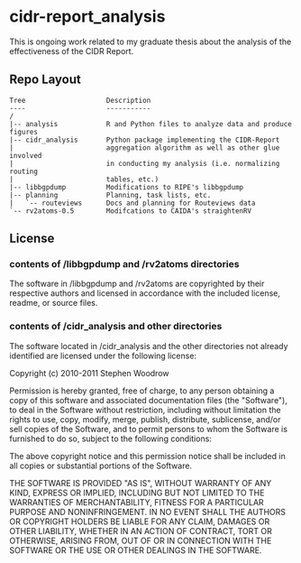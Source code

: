 # cidr-report_analysis

This is ongoing work related to my graduate thesis about the analysis of the
effectiveness of the CIDR Report.

## Repo Layout

    Tree                    Description
    ----                    -----------
    /
    |-- analysis            R and Python files to analyze data and produce figures
    |-- cidr_analysis       Python package implementing the CIDR-Report
    |                       aggregation algorithm as well as other glue involved
    |                       in conducting my analysis (i.e. normalizing routing
    |                       tables, etc.)
    |-- libbgpdump          Modifications to RIPE's libbgpdump
    |-- planning            Planning, task lists, etc.
    |   `-- routeviews      Docs and planning for Routeviews data
    `-- rv2atoms-0.5        Modifcations to CAIDA's straightenRV

## License

### contents of /libbgpdump and /rv2atoms directories

The software in /libbgpdump and /rv2atoms are copyrighted by their respective
authors and licensed in accordance with the included license, readme, or source files.

### contents of /cidr_analysis and other directories

The software located in /cidr_analysis and the other directories not already identified are licensed under the following license:

Copyright (c) 2010-2011 Stephen Woodrow

Permission is hereby granted, free of charge, to any person obtaining a copy of this software and associated documentation files (the "Software"), to deal in the Software without restriction, including without limitation the rights to use, copy, modify, merge, publish, distribute, sublicense, and/or sell copies of the Software, and to permit persons to whom the Software is furnished to do so, subject to the following conditions:

The above copyright notice and this permission notice shall be included in all copies or substantial portions of the Software.

THE SOFTWARE IS PROVIDED "AS IS", WITHOUT WARRANTY OF ANY KIND, EXPRESS OR IMPLIED, INCLUDING BUT NOT LIMITED TO THE WARRANTIES OF MERCHANTABILITY, FITNESS FOR A PARTICULAR PURPOSE AND NONINFRINGEMENT. IN NO EVENT SHALL THE AUTHORS OR COPYRIGHT HOLDERS BE LIABLE FOR ANY CLAIM, DAMAGES OR OTHER LIABILITY, WHETHER IN AN ACTION OF CONTRACT, TORT OR OTHERWISE, ARISING FROM, OUT OF OR IN CONNECTION WITH THE SOFTWARE OR THE USE OR OTHER DEALINGS IN THE SOFTWARE.